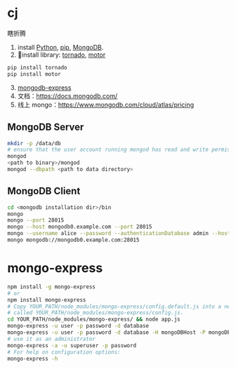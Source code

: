 # cj
瞎折腾

1. install [Python](https://www.python.org/downloads/), [pip](https://pip.pypa.io/en/stable/installing/), [MongoDB](https://www.mongodb.com/download-center/community).
2. install library: [tornado](http://www.tornadoweb.org/en/stable/index.html), [motor](https://motor.readthedocs.io/en/stable/index.html)

```sh
pip install tornado
pip install motor
```

3. [mongodb-express](https://www.npmjs.com/package/mongo-express)
4. 文档：https://docs.mongodb.com/
5. 线上 mongo：https://www.mongodb.com/cloud/atlas/pricing

## MongoDB Server
```sh
mkdir -p /data/db
# ensure that the user account running mongod has read and write permissions for the directory
mongod
<path to binary>/mongod
mongod --dbpath <path to data directory>
```

## MongoDB Client
```sh
cd <mongodb installation dir>/bin
mongo
mongo --port 28015
mongo --host mongodb0.example.com --port 28015
mongo --username alice --password --authenticationDatabase admin --host mongodb0.examples.com --port 28015
mongo mongodb://mongodb0.example.com:28015
```

# mongo-express
```sh
npm install -g mongo-express
# or
npm install mongo-express
# Copy YOUR_PATH/node_modules/mongo-express/config.default.js into a new file 
# called YOUR_PATH/node_modules/mongo-express/config.js.
cd YOUR_PATH/node_modules/mongo-express/ && node app.js
mongo-express -u user -p password -d database
mongo-express -u user -p password -d database -H mongoDBHost -P mongoDBPort
# use it as an administrator
mongo-express -a -u superuser -p password
# For help on configuration options:
mongo-express -h
```
